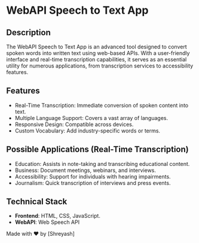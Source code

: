 # WebAPI Speech to Text App

## Description
The WebAPI Speech to Text App is an advanced tool designed to convert spoken words into written text using web-based APIs. With a user-friendly interface and real-time transcription capabilities, it serves as an essential utility for numerous applications, from transcription services to accessibility features.


## Features
- Real-Time Transcription: Immediate conversion of spoken content into text.
- Multiple Language Support: Covers a vast array of languages.
- Responsive Design: Compatible across devices.
- Custom Vocabulary: Add industry-specific words or terms.

## Possible Applications (Real-Time Transcription)
- Education: Assists in note-taking and transcribing educational content.
- Business: Document meetings, webinars, and interviews.
- Accessibility: Support for individuals with hearing impairments.
- Journalism: Quick transcription of interviews and press events.

## Technical Stack
- **Frontend**: HTML, CSS, JavaScript.
- **WebAPI**: Web Speech API

 Made with ❤️ by [Shreyash]
